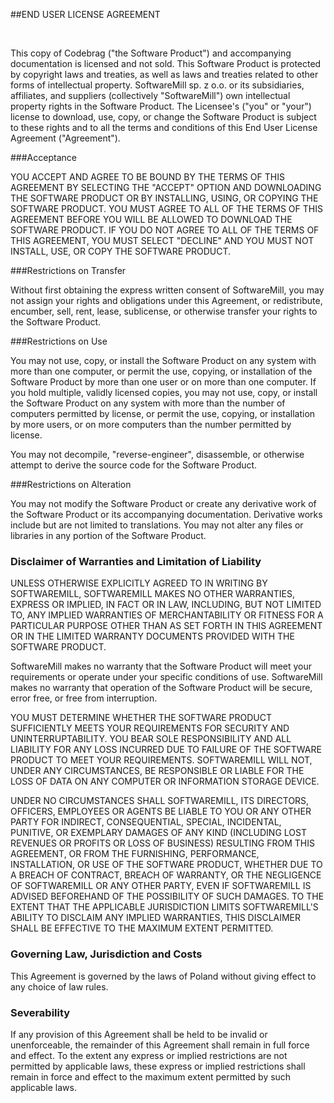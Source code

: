 ##END USER LICENSE AGREEMENT

<br>

This copy of Codebrag ("the Software Product") and accompanying documentation is licensed and not sold. This Software Product is protected by copyright laws and treaties, as well as laws and treaties related to other forms of intellectual property. SoftwareMill sp. z o.o. or its subsidiaries, affiliates, and suppliers (collectively "SoftwareMill") own intellectual property rights in the Software Product. The Licensee's ("you" or "your") license to download, use, copy, or change the Software Product is subject to these rights and to all the terms and conditions of this End User License Agreement ("Agreement").
 
###Acceptance

YOU ACCEPT AND AGREE TO BE BOUND BY THE TERMS OF THIS AGREEMENT BY SELECTING THE "ACCEPT" OPTION AND DOWNLOADING THE SOFTWARE PRODUCT OR BY INSTALLING, USING, OR COPYING THE SOFTWARE PRODUCT. YOU MUST AGREE TO ALL OF THE TERMS OF THIS AGREEMENT BEFORE YOU WILL BE ALLOWED TO DOWNLOAD THE SOFTWARE PRODUCT. IF YOU DO NOT AGREE TO ALL OF THE TERMS OF THIS AGREEMENT, YOU MUST SELECT "DECLINE" AND YOU MUST NOT INSTALL, USE, OR COPY THE SOFTWARE PRODUCT.
 
###Restrictions on Transfer

Without first obtaining the express written consent of SoftwareMill, you may not assign your rights and obligations under this Agreement, or redistribute, encumber, sell, rent, lease, sublicense, or otherwise transfer your rights to the Software Product.
 
###Restrictions on Use

You may not use, copy, or install the Software Product on any system with more than one computer, or permit the use, copying, or installation of the Software Product by more than one user or on more than one computer. If you hold multiple, validly licensed copies, you may not use, copy, or install the Software Product on any system with more than the number of computers permitted by license, or permit the use, copying, or installation by more users, or on more computers than the number permitted by license.
 
You may not decompile, "reverse-engineer", disassemble, or otherwise attempt to derive the source code for the Software Product.
 
###Restrictions on Alteration

You may not modify the Software Product or create any derivative work of the Software Product or its accompanying documentation. Derivative works include but are not limited to translations. You may not alter any files or libraries in any portion of the Software Product.
 
### Disclaimer of Warranties and Limitation of Liability

UNLESS OTHERWISE EXPLICITLY AGREED TO IN WRITING BY SOFTWAREMILL, SOFTWAREMILL MAKES NO OTHER WARRANTIES, EXPRESS OR IMPLIED, IN FACT OR IN LAW, INCLUDING, BUT NOT LIMITED TO, ANY IMPLIED WARRANTIES OF MERCHANTABILITY OR FITNESS FOR A PARTICULAR PURPOSE OTHER THAN AS SET FORTH IN THIS AGREEMENT OR IN THE LIMITED WARRANTY DOCUMENTS PROVIDED WITH THE SOFTWARE PRODUCT.
 
SoftwareMill makes no warranty that the Software Product will meet your requirements or operate under your specific conditions of use. SoftwareMill makes no warranty that operation of the Software Product will be secure, error free, or free from interruption. 

YOU MUST DETERMINE WHETHER THE SOFTWARE PRODUCT SUFFICIENTLY MEETS YOUR REQUIREMENTS FOR SECURITY AND UNINTERRUPTABILITY. YOU BEAR SOLE RESPONSIBILITY AND ALL LIABILITY FOR ANY LOSS INCURRED DUE TO FAILURE OF THE SOFTWARE PRODUCT TO MEET YOUR REQUIREMENTS. SOFTWAREMILL WILL NOT, UNDER ANY CIRCUMSTANCES, BE RESPONSIBLE OR LIABLE FOR THE LOSS OF DATA ON ANY COMPUTER OR INFORMATION STORAGE DEVICE.
 
UNDER NO CIRCUMSTANCES SHALL SOFTWAREMILL, ITS DIRECTORS, OFFICERS, EMPLOYEES OR AGENTS BE LIABLE TO YOU OR ANY OTHER PARTY FOR INDIRECT, CONSEQUENTIAL, SPECIAL, INCIDENTAL, PUNITIVE, OR EXEMPLARY DAMAGES OF ANY KIND (INCLUDING LOST REVENUES OR PROFITS OR LOSS OF BUSINESS) RESULTING FROM THIS AGREEMENT, OR FROM THE FURNISHING, PERFORMANCE, INSTALLATION, OR USE OF THE SOFTWARE PRODUCT, WHETHER DUE TO A BREACH OF CONTRACT, BREACH OF WARRANTY, OR THE NEGLIGENCE OF SOFTWAREMILL OR ANY OTHER PARTY, EVEN IF SOFTWAREMILL IS ADVISED BEFOREHAND OF THE POSSIBILITY OF SUCH DAMAGES. TO THE EXTENT THAT THE APPLICABLE JURISDICTION LIMITS SOFTWAREMILL'S ABILITY TO DISCLAIM ANY IMPLIED WARRANTIES, THIS DISCLAIMER SHALL BE EFFECTIVE TO THE MAXIMUM EXTENT PERMITTED.
 
### Governing Law, Jurisdiction and Costs
This Agreement is governed by the laws of Poland without giving effect to any choice of law rules.
 
### Severability
If any provision of this Agreement shall be held to be invalid or unenforceable, the remainder of this Agreement shall remain in full force and effect. To the extent any express or implied restrictions are not permitted by applicable laws, these express or implied restrictions shall remain in force and effect to the maximum extent permitted by such applicable laws.